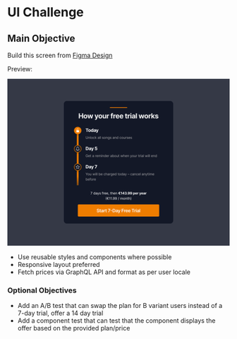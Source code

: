 # UI Challenge

## Main Objective

Build this screen from [Figma Design](https://www.figma.com/design/U5kNVKVj1ZSsPnXtlSWckQ/PLG-Code-Challenge?node-id=0-1&m=dev)

Preview:

![Preview of Figma Design](preview.png)

- Use reusable styles and components where possible
- Responsive layout preferred
- Fetch prices via GraphQL API and format as per user locale

### Optional Objectives

- Add an A/B test that can swap the plan for B variant users instead of a 7-day trial, offer a 14 day trial
- Add a component test that can test that the component displays the offer based on the provided plan/price
